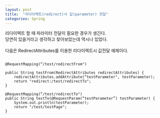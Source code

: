 ```yaml
---
layout: post
title:  "리다이렉트(redirect)시 값(parameter) 전달"
categories: Spring
---
```


리다이렉트 할 때 파라미터 전달이 필요한 경우가 생긴다. <br>
당연히 있을거라고 생각하고 찾아보았는데 역시나 있었다. <br>
<br>
다음은 RedirectAttributes를 이용한 리다이렉트시 값전달 예제이다. <br>

<code>
@RequestMapping(“/test/redirectFrom") <br>
public String testFrom(RedirectAttributes redirectAttributes) {
	redirectAttributes.addAttribute(“testParameter", testParameter);
	return "redirect:/test/redirectTo";
}
</code>

<code>
@RequestMapping(“/test/redirectTo")
public String testTo(@RequestParam(“testParameter”) testParameter) {
	System.out.println(testParameter);
	return "/test/testPage";
}
</code>

